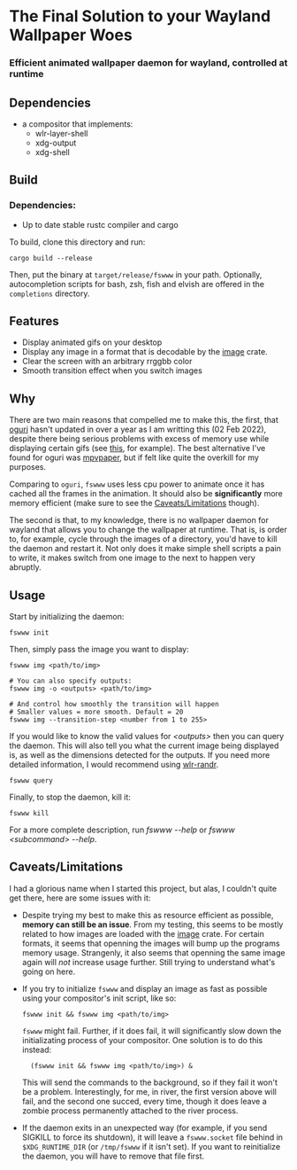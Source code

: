 # The Final Solution to your Wayland Wallpaper Woes
### Efficient animated wallpaper daemon for wayland, controlled at runtime

## Dependencies

 - a compositor that implements:
   * wlr-layer-shell
   * xdg-output
   * xdg-shell

## Build

### Dependencies:

  - Up to date stable rustc compiler and cargo

To build, clone this directory and run:
```
cargo build --release
```
Then, put the binary at `target/release/fswww` in your path.
Optionally, autocompletion scripts for bash, zsh, fish and elvish are offered
in the `completions` directory.

## Features

 - Display animated gifs on your desktop
 - Display any image in a format that is decodable by the [image](https://github.com/image-rs/image#supported-image-formats) crate.
 - Clear the screen with an arbitrary rrggbb color
 - Smooth transition effect when you switch images

## Why

There are two main reasons that compelled me to make this, the first, that
[oguri](https://github.com/vilhalmer/oguri) hasn't updated in over a year as I
am writting this (02 Feb 2022), despite there being serious problems with
excess of memory use while displaying certain gifs (see [this](https://github.com/vilhalmer/oguri/issues/38),
for example). The best alternative I've found for oguri was [mpvpaper](https://github.com/GhostNaN/mpvpaper), 
but if felt like quite the overkill for my purposes.

Comparing to `oguri`, `fswww` uses less cpu power to animate once it has cached
all the frames in the animation. It should also be **significantly** more
memory efficient (make sure to see the 
[Caveats/Limitations](#CaveatsLimitations) though).

The second is that, to my knowledge, there is no wallpaper daemon for wayland
that allows you to change the wallpaper at runtime. That is, is order to, for
example, cycle through the images of a directory, you'd have to kill the daemon
and restart it. Not only does it make simple shell scripts a pain to write, it
makes switch from one image to the next to happen very abruptly.

## Usage

Start by initializing the daemon:
```
fswww init
```
Then, simply pass the image you want to display:
```
fswww img <path/to/img>

# You can also specify outputs:
fswww img -o <outputs> <path/to/img>

# And control how smoothly the transition will happen
# Smaller values = more smooth. Default = 20
fswww img --transition-step <number from 1 to 255>
```
If you would like to know the valid values for *\<outputs\>* then you can query
the daemon. This will also tell you what the current image being displayed is,
as well as the dimensions detected for the outputs. If you need more detailed
information, I would recommend using [wlr-randr](https://sr.ht/~emersion/wlr-randr/).
```
fswww query
```
Finally, to stop the daemon, kill it:
```
fswww kill
```
For a more complete description, run *fswww --help* or *fswww \<subcommand\>
--help*.

## Caveats/Limitations

I had a glorious name when I started this project, but alas, I couldn't quite
get there, here are some issues with it:

 - Despite trying my best to make this as resource efficient as possible,
 **memory can still be an issue**. From my testing, this seems to be mostly
 related to how images are loaded with the
 [image](https://github.com/image-rs/image#supported-image-formats) crate.
 For certain formats, it seems that openning the images will bump up the
 programs memory usage. Strangenly, it also seems that openning the same image
 again will *not* increase usage further. Still trying to understand what's
 going on here.

- If you try to initialize `fswww` and display an image as fast as possible using
your compositor's init script, like so:
     ```
	 fswww init && fswww img <path/to/img>
	 ```
  `fswww` might fail. Further, if it does fail, it will significantly slow down
  the initializating process of your compositor. One solution is to do this
  instead:
  ```
  	(fswww init && fswww img <path/to/img>) &
  ```
  This will send the commands to the background, so if they fail it won't be a
  problem. Interestingly, for me, in river, the first version above will fail,
  and the second one succed, every time, though it does leave a zombie process
  permanently attached to the river process.

- If the daemon exits in an unexpected way (for example, if you send SIGKILL to
force its shutdown), it will leave a `fswww.socket` file behind in 
`$XDG_RUNTIME_DIR` (or `/tmp/fswww` if it isn't set). If you want to 
reinitialize the daemon, you will have to remove that file first.
